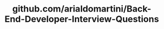 ---
layout: post
title: github.com/arialdomartini/Back-End-Developer-Interview-Questions
categories: link
tags: [انگلیسی, گیت‌هاب, برنامه‌نویسی]
---